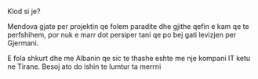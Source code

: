 Klod si je?

Mendova gjate per projektin qe folem paradite dhe gjithe qefin e kam qe te perfshihem, por nuk e marr dot persiper tani qe po bej gati levizjen per Gjermani.

E fola shkurt dhe me Albanin qe sic te thashe eshte me nje kompani IT ketu ne Tirane. Besoj ato do ishin te lumtur ta merrni




